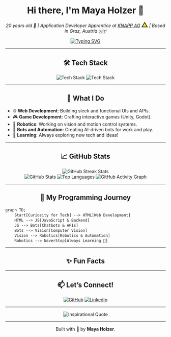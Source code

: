 <h1 align="center">Hi there, I'm Maya Holzer 👋</h1>
<p align="center">
  <em>20 years old 🌸 | Application Developer Apprentice at <a href="https://www.knapp.com/">KNAPP AG</a> <img src="Knapp_Logo.svg" alt="KNAPP Logo" width="20"/> | Based in Graz, Austria 🇦🇹</em>
</p>

<p align="center">
  <a href="https://skillicons.dev">
  <img src="https://readme-typing-svg.demolab.com?font=Fira+Code&size=24&duration=2500&pause=500&center=true&vCenter=true&width=500&lines=Full-Stack+Developer+💻;Game+Dev+Enthusiast+🕹;Vision+%2B+Robotics+🤖;Graphics+%2B+Video+Editing+🎬;Always+Learning+%26+Creating!+✨" alt="Typing SVG" />
  </a>
</p>

---

<h2 align="center">🛠️ Tech Stack</h2>

<div align="center">
  <img src="https://skillicons.dev/icons?i=python,qt,js,ts,html,css,angular,java,kotlin,c,cpp,php,discordjs&perline=20" alt="Tech Stack" />
  <img src="https://skillicons.dev/icons?i=unreal,docker,kubernetes,git,linux,mysql,figma,pr,ps,ae,&perline=20" alt="Tech Stack" />
</div>

---

<h2 align="center">🚀 What I Do</h2>

- 🌐 **Web Development**: Building sleek and functional UIs and APIs.  
- 🎮 **Game Development**: Crafting interactive games (Unity, Godot).  
- 🤖 **Robotics**: Working on vision and motion control systems.  
- 🤖 **Bots and Automation**: Creating AI-driven bots for work and play.  
- 🌈 **Learning**: Always exploring new tech and ideas!  

---

<h2 align="center">📈 GitHub Stats</h2>
<div align="center">
  <img src="https://github-readme-streak-stats.herokuapp.com/?user=H0lz3r-x64&theme=radical&hide_border=true" alt="GitHub Streak Stats" />
  <br>
  <img src="https://github-readme-stats.vercel.app/api?username=H0lz3r-x64&show_icons=true&theme=radical&count_private=true&hide_border=true" alt="GitHub Stats" />
  <img src="https://github-readme-stats.vercel.app/api/top-langs/?username=H0lz3r-x64&langs_count=8&layout=compact&theme=radical&hide_border=true" alt="Top Languages" />
  <img src="https://github-readme-activity-graph.vercel.app/graph?username=H0lz3r-x64&bg_color=0d1117&color=ff6ec7&line=ff6ec7&point=ffffff&hide_border=true" alt="GitHub Activity Graph" />
</div>

---

<h2 align="center">🌌 My Programming Journey</h2>


```mermaid
graph TD;
    Start[Curiosity for Tech] --> HTML[Web Development]
    HTML --> JS[JavaScript & Backend]
    JS --> Bots[Chatbots & APIs]
    Bots --> Vision[Computer Vision]
    Vision --> Robotics[Robotics & Automation]
    Robotics --> NeverStop[Always Learning 🚀]
```

---

<h2 align="center">✨ Fun Facts</h2>

<!-- - 🎨 I enjoy blending tech and creativity to solve problems. 
- 🌍 Graz is my home, but I’m always connected to the world.  
- 💭 Dreaming of a future where I create games and bots that spark joy and wonder.  
-->
---

<h2 align="center">📫 Let’s Connect!</h2>

<p align="center">
  <a href="https://github.com/H0lz3r-x64"><img src="https://img.shields.io/badge/GitHub-%23181717.svg?&style=for-the-badge&logo=github&logoColor=white" alt="GitHub" /></a>
  <a href="https://www.linkedin.com/in/maya-holzer"><img src="https://img.shields.io/badge/LinkedIn-%230077B5.svg?&style=for-the-badge&logo=linkedin&logoColor=white" alt="LinkedIn" /></a>
</p>

---

<p align="center">
  <img src="https://quotes-github-readme.vercel.app/api?type=horizontal&theme=radical" alt="Inspirational Quote" />
</p>

---

<p align="center">
  Built with 💖 by <strong>Maya Holzer</strong>.
</p>
